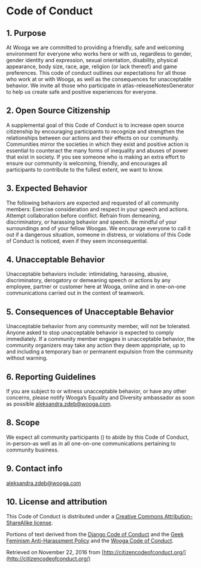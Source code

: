 # Code of Conduct

## 1. Purpose

At Wooga we are committed to providing a friendly, safe and welcoming environment for everyone who works here or with us, regardless to gender, gender identity and expression, sexual orientation, disability, physical appearance, body size, race, age, religion (or lack thereof) and game preferences.
This code of conduct outlines our expectations for all those who work at or with Wooga, as well as the consequences for unacceptable behavior.
We invite all those who participate in atlas-releaseNotesGenerator to help us create safe and positive experiences for everyone.

## 2. Open Source Citizenship

A supplemental goal of this Code of Conduct is to increase open source citizenship by encouraging participants to recognize and strengthen the relationships between our actions and their effects on our community.
Communities mirror the societies in which they exist and positive action is essential to counteract the many forms of inequality and abuses of power that exist in society.
If you see someone who is making an extra effort to ensure our community is welcoming, friendly, and encourages all participants to contribute to the fullest extent, we want to know.

## 3. Expected Behavior

The following behaviors are expected and requested of all community members:
Exercise consideration and respect in your speech and actions.
Attempt collaboration before conflict.
Refrain from demeaning, discriminatory, or harassing behavior and speech.
Be mindful of your surroundings and of your fellow Woogas. We encourage everyone to call it out if a dangerous situation, someone in distress, or violations of this Code of Conduct is noticed, even if they seem inconsequential.

## 4. Unacceptable Behavior

Unacceptable behaviors include: intimidating, harassing, abusive, discriminatory, derogatory or demeaning speech or actions by any employee, partner or customer here at Wooga, online and in one-on-one communications carried out in the context of teamwork.

## 5. Consequences of Unacceptable Behavior

Unacceptable behavior from any community member, will not be tolerated.
Anyone asked to stop unacceptable behavior is expected to comply immediately.
If a community member engages in unacceptable behavior, the community organizers may take any action they deem appropriate, up to and including a temporary ban or permanent expulsion from the community without warning.

## 6. Reporting Guidelines

If you are subject to or witness unacceptable behavior, or have any other concerns, please notify Wooga’s Equality and Diversity ambassador as soon as possible aleksandra.zdeb@wooga.com.

## 8. Scope

We expect all community participants () to abide by this Code of Conduct, in-person–as well as in all one-on-one communications pertaining to community business.

## 9. Contact info

aleksandra.zdeb@wooga.com

## 10. License and attribution

This Code of Conduct is distributed under a [Creative Commons Attribution-ShareAlike license](http://creativecommons.org/licenses/by-sa/3.0/).

Portions of text derived from the [Django Code of Conduct](https://www.djangoproject.com/conduct/) and the [Geek Feminism Anti-Harassment Policy](http://geekfeminism.wikia.com/wiki/Conference_anti-harassment/Policy) and the [Wooga Code of Conduct](https://www.wooga.com/about/code-of-conduct/).

Retrieved on November 22, 2016 from [http://citizencodeofconduct.org/](http://citizencodeofconduct.org/)
